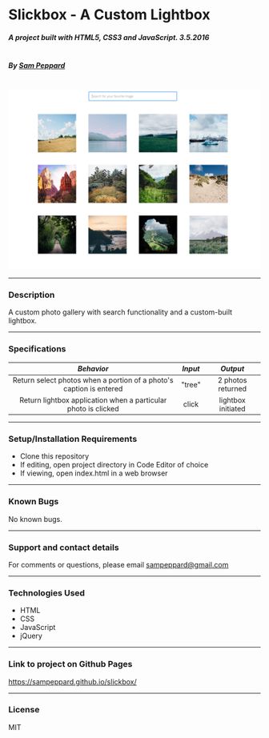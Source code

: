 # **Slickbox - A Custom Lightbox**

##### A project built with HTML5, CSS3 and JavaScript. 3.5.2016
#
##### By [Sam Peppard](https://github.com/sampeppard)
#
![screenshot of project main page](img/demo-screenshot.jpg)

----
### **Description**

A custom photo gallery with search functionality and a custom-built lightbox.

----
### **Specifications**
| _Behavior_ | _Input_ | _Output_ |
|:---------------------------------------------------------------------:|:---------------------------------------------------------------------------:|:-------------------------------------------------------------------------------------------------------------------:|
| Return select photos when a portion of a photo's caption is entered | "tree" | 2 photos returned |
| Return lightbox application when a particular photo is clicked | click | lightbox initiated |

----

### **Setup/Installation Requirements**

* Clone this repository
* If editing, open project directory in Code Editor of choice
* If viewing, open index.html in a web browser

----

### **Known Bugs**

No known bugs.

----
### **Support and contact details**

For comments or questions, please email sampeppard@gmail.com

----
### **Technologies Used**

* HTML
* CSS
* JavaScript
* jQuery

----
### **Link to project on Github Pages**

https://sampeppard.github.io/slickbox/

----
### **License**

MIT
